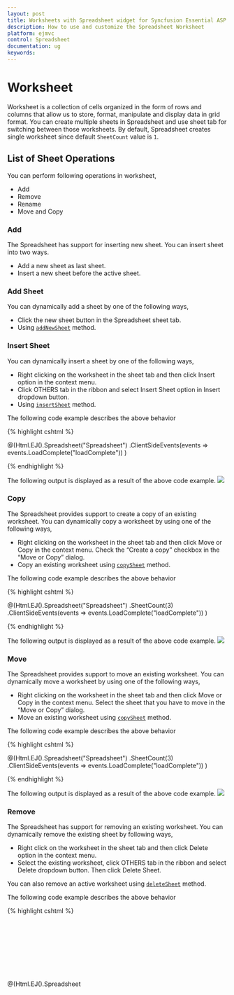 ```yaml
---
layout: post
title: Worksheets with Spreadsheet widget for Syncfusion Essential ASP.NET MVC
description: How to use and customize the Spreadsheet Worksheet
platform: ejmvc
control: Spreadsheet
documentation: ug
keywords: 
--- 
```


# Worksheet
Worksheet is a collection of cells organized in the form of rows and columns that allow us to store, format, manipulate and display data in grid format. You can create multiple sheets in Spreadsheet and use sheet tab for switching between those worksheets. By default, Spreadsheet creates single worksheet since default `SheetCount` value is `1`.

## List of Sheet Operations 
You can perform following operations in worksheet,
 
* Add
* Remove
* Rename
* Move and Copy

### Add
The Spreadsheet has support for inserting new sheet. You can insert sheet into two ways.

* Add a new sheet as last sheet.
* Insert a new sheet before the active sheet.

### Add Sheet
You can dynamically add a sheet by one of the following ways,

* Click the new sheet button in the Spreadsheet sheet tab.
* Using [`addNewSheet`](http://help.syncfusion.com/api/js/ejspreadsheet#methods:addnewsheet "addNewSheet") method.

### Insert Sheet
You can dynamically insert a sheet by one of the following ways,

* Right clicking on the worksheet in the sheet tab and then click Insert option in the context menu.
* Click OTHERS tab in the ribbon and select Insert Sheet option in Insert dropdown button.
* Using [`insertSheet`](http://help.syncfusion.com/api/js/ejspreadsheet#methods:insertsheet "insertSheet") method.

The following code example describes the above behavior

{% highlight cshtml %}

@(Html.EJ().Spreadsheet<object>("Spreadsheet")
    .ClientSideEvents(events => events.LoadComplete("loadComplete"))
)

<script type="text/javascript">
    function loadComplete(args) {
        if (!this.isImport) {
            this.addNewSheet(); //To add as a last sheet.
            //this.insertSheet(); // To insert a sheet before the active sheet.		
        }
    }
</script>
    
{% endhighlight %}

The following output is displayed as a result of the above code example.
![](Worksheet_images/Worksheet_img1.png)

### Copy
The Spreadsheet provides support to create a copy of an existing worksheet. You can dynamically copy a worksheet by using one of the following ways,

* Right clicking on the worksheet in the sheet tab and then click Move or Copy in the context menu. Check the “Create a copy” checkbox in the “Move or Copy” dialog.
* Copy an existing worksheet using [`copySheet`](http://help.syncfusion.com/api/js/ejspreadsheet#methods:copysheet "copySheet") method.

The following code example describes the above behavior

{% highlight cshtml %}

@(Html.EJ().Spreadsheet<object>("Spreadsheet")
    .SheetCount(3)
    .ClientSideEvents(events => events.LoadComplete("loadComplete"))
)

<script type="text/javascript">
    function loadComplete(args) {
        if (!this.isImport) {
            this.copySheet(1, 3, true); //arg1- from index, arg2 -to index, arg3 - isCopySheet
        }
    }
</script>
    
{% endhighlight %}

The following output is displayed as a result of the above code example.
![](Worksheet_images/Worksheet_img2.png)

### Move
The Spreadsheet provides support to move an existing worksheet. You can dynamically move a worksheet by using one of the following ways,

* Right clicking on the worksheet in the sheet tab and then click Move or Copy in the context menu. Select the sheet that you have to move in the “Move or Copy” dialog.
* Move an existing worksheet using [`copySheet`](http://help.syncfusion.com/api/js/ejspreadsheet#methods:copysheet "copySheet") method.

The following code example describes the above behavior

{% highlight cshtml %}
   
@(Html.EJ().Spreadsheet<object>("Spreadsheet")
    .SheetCount(3)
    .ClientSideEvents(events => events.LoadComplete("loadComplete"))
)

<script type="text/javascript">
    function loadComplete(args) {
        if (!this.isImport) {
            this.copySheet(1, 3, false); //arg1- from index, arg2 -to index, arg3 - isCopySheet
        }
    }
</script>
    
{% endhighlight %}

The following output is displayed as a result of the above code example.
![](Worksheet_images/Worksheet_img3.png)

### Remove
The Spreadsheet has support for removing an existing worksheet. You can dynamically remove the existing sheet by following ways,

* Right click on the worksheet in the sheet tab and then click Delete option in the context menu.
* Select the existing worksheet, click OTHERS tab in the ribbon and select Delete dropdown button. Then click Delete Sheet.

You can also remove an active worksheet using [`deleteSheet`](http://help.syncfusion.com/api/js/ejspreadsheet#methods:deletesheet "deleteSheet") method.

The following code example describes the above behavior

{% highlight cshtml %}

@(Html.EJ().Spreadsheet<object>("Spreadsheet")
    .SheetCount(2)
    .ClientSideEvents(events => events.LoadComplete("loadComplete"))
)

<script type="text/javascript">
    function loadComplete(args) {
        if (!this.isImport) {
            this.deleteSheet();
        }
    }
</script>
    
{% endhighlight %}

The following output is displayed as a result of the above code example.
![](Worksheet_images/Worksheet_img4.png)

### Rename
The Spreadsheet has support for renaming an existing worksheet. You can dynamically rename worksheet by using one of the following ways,

* Right clicking on the worksheet in the sheet tab and then click Rename option in the context menu.
* Rename an active worksheet using [`sheetRename`](http://help.syncfusion.com/api/js/ejspreadsheet#methods:sheetrename "sheetRename") method.

The following code example describes the above behavior

{% highlight cshtml %}

@(Html.EJ().Spreadsheet<object>("Spreadsheet")
    .SheetCount(2)
    .ClientSideEvents(events => events.LoadComplete("loadComplete"))
)

<script type="text/javascript">
    function loadComplete(args) {
        if (!this.isImport) {
            this.sheetRename("RenameSheet")
        }
    }
</script>

{% endhighlight %}

The following output is displayed as a result of the above code example.
![](Worksheet_images/Worksheet_img5.png)

## Headers
Headers in the Spreadsheet are numbered rows and lettered columns in worksheets. It makes ease of view and reference to your data. You can dynamically show/hide worksheet header by using one of the following ways,

* Select PAGE LAYOUT tab in the ribbon and then check or uncheck Headings in the Show group.
* Show/Hide the worksheet headers using `ShowHeadings` property and [`showHeadings`](http://help.syncfusion.com/api/js/ejspreadsheet#methods:showheadings "showHeadings") method.

The following code example describes the above behavior

{% highlight cshtml %}

@(Html.EJ().Spreadsheet<object>("Spreadsheet")
    .Sheets(sheet =>
    {
        sheet.ShowHeadings(false).Add();
    })
)
    
{% endhighlight %}

The following output is displayed as a result of the above code example.
![](Worksheet_images/Worksheet_img6.png)

## Show / Hide Sheets
You can dynamically show/hide worksheet by using one of the following ways,

* Right clicking on the worksheet in the sheet tab and then click Hide or Unhide in the context menu
* Hide the sheet using [`hideSheet`](http://help.syncfusion.com/api/js/ejspreadsheet#methods:hidesheet "hideSheet") method.
* Show the hidden sheet using [`unhideSheet`](http://help.syncfusion.com/api/js/ejspreadsheet#methods:unhidesheet "unhideSheet") method.

The following code example describes the above behavior

{% highlight cshtml %}

@(Html.EJ().Spreadsheet<object>("Spreadsheet")
    .SheetCount(3)
    .ClientSideEvents(events => events.LoadComplete("loadComplete"))
)

<script type="text/javascript">
    function loadComplete(args) {
        if (!this.isImport) {
            this.hideSheet(1);
            this.hideSheet(2);
            this.unhideSheet(1);
        }
    }
</script>

{% endhighlight %}

The following output is displayed as a result of the above code example.
![](Worksheet_images/Worksheet_img7.png)

## Show / Hide Gridlines
Gridlines act as a border like appearance of cells. They are used to distinguish cells on the worksheet. You can dynamically show/hide gridlines by using one of the following ways,

* Select PAGE LAYOUT tab in the ribbon and then check or uncheck Gridlines in the Show group.
* Show/Hide gridlines in a worksheet using `ShowGridlines` property and [`showGridlines`](http://help.syncfusion.com/api/js/ejspreadsheet#methods:showgridlines "showGridlines") method.

The following code example describes the above behavior

{% highlight cshtml %}

@(Html.EJ().Spreadsheet<object>("Spreadsheet")
    .Sheets(sheet =>
    {
        sheet.ShowGridlines(false).Add();
    })
)

{% endhighlight %}

The following output is displayed as a result of the above code example.
![](Worksheet_images/Worksheet_img8.png)

